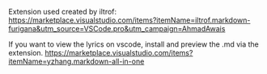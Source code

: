 Extension used created by iltrof:
https://marketplace.visualstudio.com/items?itemName=iltrof.markdown-furigana&utm_source=VSCode.pro&utm_campaign=AhmadAwais

If you want to view the lyrics on vscode, install and preview the <song>.md via the extension.
https://marketplace.visualstudio.com/items?itemName=yzhang.markdown-all-in-one
